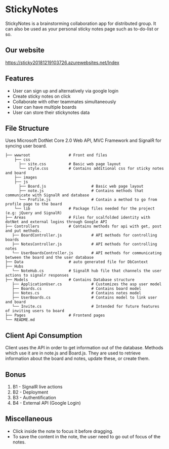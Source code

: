 # StickyNotes
StickyNotes is a brainstorming collaboration app for distributed group. It can also be used as your personal sticky notes page such as to-do-list or so. 

## Our website
https://sticky20181219103726.azurewebsites.net/Index

## Features
- User can sign up and alternatively via google login
- Create sticky notes on click
- Collaborate with other teammates simultaneously
- User can have multiple boards 
- User can store their stickynotes data 

## File Structure
Uses Microsoft DotNet Core 2.0 Web API, MVC Framework and SignalR for syncing user board. 

                
    ├── wwwroot                 # Front end files 
        ├── css 
          ├── site.css          # Basic web page layout 
          └── style.css         # Contains additional css for sticky notes and board 
        ├── images 
        ├── js 
          ├── Board.js                    # Basic web page layout 
          ├── note.js                     # Contains methods that communicate with SignalR and database
          └── Profile.js                  # Contain a method to go from profile page to the board 
        └── lib                 # Package files needed for the project (e.g: jQuery and SignalR)
    ├── Areas                   # Files for scalfolded identity with dotNet and external logins through Google API
    ├── Controllers             # Contains methods for api with get, post and put methods. 
       ├── BoardController.js             # API methods for controlling boards 
       ├── NotesController.js             # API methods for controlling notes 
       └── UserBoardsController.js        # API methods for communicating between the board and the user database 
    ├── Data                    # auto generated file for DbContext
    ├── Hubs                   
       └── NoteHub.cs           # SignalR hub file that channels the user actions to signalr responses
    ├── Models                  # Contains Database structure
       ├── ApplicationUser.cs             # Customizes the asp user model 
       ├── Boards.cs                      # Contains board model 
       ├── Notes.cs                       # Contains notes model
       ├── UserBoards.cs                  # Contains model to link user and board 
       └── Invite.cs                      # Intended for future features of inviting users to board
    ├── Pages                   # Frontend pages 
    └── README.md
    
   ## Client Api Consumption
   Client uses the API in order to get information out of the database. Methods which use it are in note.js and Board.js. They are used to retrieve information about the board and notes, update these, or create them.
   
   
   ## Bonus
   
   1. B1 - SignalR live actions
   2. B2 - Deployment
   3. B3 - Authentification
   4. B4 - External API (Google Login)
   
   
   ## Miscellaneous
   - Click inside the note to focus it before dragging.
   - To save the content in the note, the user need to go out of focus of the notes.
   
   
